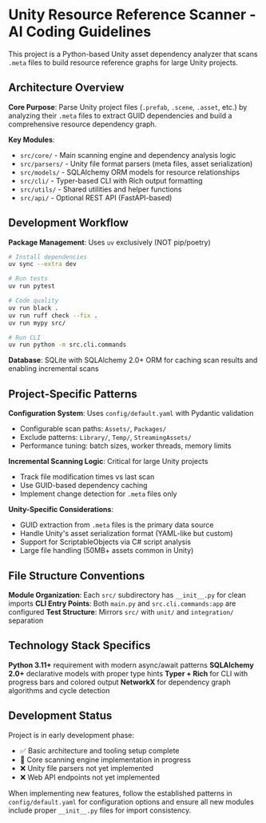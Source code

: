 # Unity Resource Reference Scanner - AI Coding Guidelines

This project is a Python-based Unity asset dependency analyzer that scans `.meta` files to build resource reference graphs for large Unity projects.

## Architecture Overview

**Core Purpose**: Parse Unity project files (`.prefab`, `.scene`, `.asset`, etc.) by analyzing their `.meta` files to extract GUID dependencies and build a comprehensive resource dependency graph.

**Key Modules**:
- `src/core/` - Main scanning engine and dependency analysis logic
- `src/parsers/` - Unity file format parsers (meta files, asset serialization)
- `src/models/` - SQLAlchemy ORM models for resource relationships
- `src/cli/` - Typer-based CLI with Rich output formatting
- `src/utils/` - Shared utilities and helper functions
- `src/api/` - Optional REST API (FastAPI-based)

## Development Workflow

**Package Management**: Uses `uv` exclusively (NOT pip/poetry)
```bash
# Install dependencies
uv sync --extra dev

# Run tests
uv run pytest

# Code quality
uv run black .
uv run ruff check --fix .
uv run mypy src/

# Run CLI
uv run python -m src.cli.commands
```

**Database**: SQLite with SQLAlchemy 2.0+ ORM for caching scan results and enabling incremental scans

## Project-Specific Patterns

**Configuration System**: Uses `config/default.yaml` with Pydantic validation
- Configurable scan paths: `Assets/`, `Packages/`
- Exclude patterns: `Library/`, `Temp/`, `StreamingAssets/`
- Performance tuning: batch sizes, worker threads, memory limits

**Incremental Scanning Logic**: Critical for large Unity projects
- Track file modification times vs last scan
- Use GUID-based dependency caching
- Implement change detection for `.meta` files only

**Unity-Specific Considerations**:
- GUID extraction from `.meta` files is the primary data source
- Handle Unity's asset serialization format (YAML-like but custom)
- Support for ScriptableObjects via C# script analysis
- Large file handling (50MB+ assets common in Unity)

## File Structure Conventions

**Module Organization**: Each `src/` subdirectory has `__init__.py` for clean imports
**CLI Entry Points**: Both `main.py` and `src.cli.commands:app` are configured
**Test Structure**: Mirrors `src/` with `unit/` and `integration/` separation

## Technology Stack Specifics

**Python 3.11+** requirement with modern async/await patterns
**SQLAlchemy 2.0+** declarative models with proper type hints
**Typer + Rich** for CLI with progress bars and colored output
**NetworkX** for dependency graph algorithms and cycle detection

## Development Status

Project is in early development phase:
- ✅ Basic architecture and tooling setup complete
- 🔄 Core scanning engine implementation in progress
- ❌ Unity file parsers not yet implemented
- ❌ Web API endpoints not yet implemented

When implementing new features, follow the established patterns in `config/default.yaml` for configuration options and ensure all new modules include proper `__init__.py` files for import consistency.
